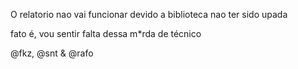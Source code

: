 O relatorio nao vai funcionar devido a biblioteca nao ter sido upada

fato é, vou sentir falta dessa m*rda de técnico

@fkz,
@snt &
@rafo
